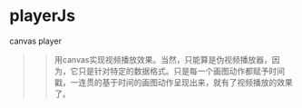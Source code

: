 # playerJs
canvas player

>> 用canvas实现视频播放效果。当然，只能算是伪视频播放器，因为，它只是针对特定的数据格式。只是每一个画图动作都赋予时间戳，一连贯的基于时间的画图动作呈现出来，就有了视频播放的效果了。

